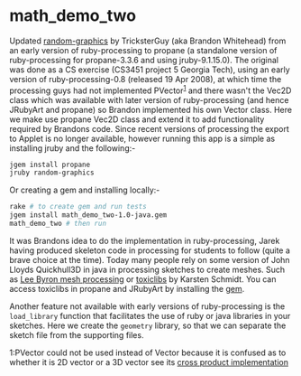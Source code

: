 # math_demo_two
Updated [random-graphics](https://github.com/TricksterGuy/random-graphics) by TricksterGuy (aka Brandon Whitehead) from an early version of ruby-processing to propane (a standalone version of ruby-processing for propane-3.3.6 and using jruby-9.1.15.0).  The original was done as a CS exercise (CS3451 project 5 Georgia Tech), using an early version of ruby-processing-0.8 (released 19 Apr 2008), at which time the processing guys had not implemented PVector<sup>[1](#PVector)</sup> and there wasn't the Vec2D class which was available with later version of ruby-processing (and hence JRubyArt and propane) so Brandon implemented his own Vector class. Here we make use propane Vec2D class and extend it to add functionality required by Brandons code. Since recent versions of processing the export to Applet is no longer available, however running this app is a simple as installing jruby and the following:-

```bash
jgem install propane
jruby random-graphics
```
Or creating a gem and installing locally:-

```bash
rake # to create gem and run tests
jgem install math_demo_two-1.0-java.gem
math_demo_two # then run
```


It was Brandons idea to do the implementation in ruby-processing, Jarek having produced skeleton code in processing for students to follow (quite a brave choice at the time). Today many people rely on some version of John Lloyds Quickhull3D in java in processing sketches to create meshes. Such as [Lee Byron mesh processing](http://leebyron.com/mesh/) or [toxiclibs](http://toxiclibs.org/) by Karsten Schmidt. You can access toxiclibs in propane and JRubyArt by installing the [gem](http://ruby-processing.github.io/toxicgem/).

Another feature not available with early versions of ruby-processing is the `load_library` function that facilitates the use of ruby or java libraries in your sketches. Here we create the `geometry` library, so that we can separate the sketch file from the supporting files.

<a name="PVector">1</a>:PVector could not be used instead of Vector because it is confused as to whether it is 2D vector or a 3D vector see its [cross product implementation](https://www.processing.org/reference/PVector_cross_.html)

